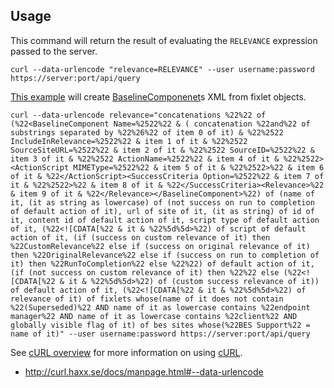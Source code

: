 Usage
---

This command will return the result of evaluating the `RELEVANCE` expression passed to the server.

    curl --data-urlencode "relevance=RELEVANCE" --user username:password https://server:port/api/query

[This example](http://bigfix.me/fixlet/details/6116) will create [BaselineComponenet](https://forum.bigfix.com/t/sqlite-inspector-read-only-databases/13606/19)s XML from fixlet objects.

    curl --data-urlencode relevance="concatenations %22%22 of (%22<BaselineComponent Name=%2522%22 & ( concatenation %22and%22 of substrings separated by %22%26%22 of item 0 of it) & %22%2522 IncludeInRelevance=%2522%22 & item 1 of it & %22%2522 SourceSiteURL=%2522%22 & item 2 of it & %22%2522 SourceID=%2522%22 & item 3 of it & %22%2522 ActionName=%2522%22 & item 4 of it & %22%2522><ActionScript MIMEType=%2522%22 & item 5 of it & %22%2522>%22 & item 6 of it & %22</ActionScript><SuccessCriteria Option=%2522%22 & item 7 of it & %22%2522>%22 & item 8 of it & %22</SuccessCriteria><Relevance>%22 & item 9 of it & %22</Relevance></BaselineComponent>%22) of (name of it, (it as string as lowercase) of (not success on run to completion of default action of it), url of site of it, (it as string) of id of it, content id of default action of it, script type of default action of it, (%22<![CDATA[%22 & it & %22%5d%5d>%22) of script of default action of it, (if (success on custom relevance of it) then %22CustomRelevance%22 else if (success on original relevance of it) then %22OriginalRelevance%22 else if (success on run to completion of it) then %22RunToCompletion%22 else %22%22) of default action of it, (if (not success on custom relevance of it) then %22%22 else (%22<![CDATA[%22 & it & %22%5d%5d>%22) of (custom success relevance of it)) of default action of it, (%22<![CDATA[%22 & it & %22%5d%5d>%22) of relevance of it) of fixlets whose(name of it does not contain %22(Superseded)%22 AND name of it as lowercase contains %22endpoint manager%22 AND name of it as lowercase contains %22client%22 AND globally visible flag of it) of bes sites whose(%22BES Support%22 = name of it)" --user username:password https://server:port/api/query
    
See [cURL overview](../../README.md#cURL) for more information on using [cURL](http://curl.haxx.se/).

- http://curl.haxx.se/docs/manpage.html#--data-urlencode
